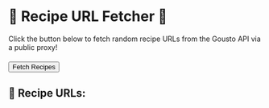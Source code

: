 # 🍴 Recipe URL Fetcher 🍴

Click the button below to fetch random recipe URLs from the Gousto API via a public proxy!

<div style="margin-top: 20px;">
  <button onclick="fetchRecipeUrls()">Fetch Recipes</button>
</div>

## 📝 Recipe URLs:
<ul id="recipeUrls" style="margin-top: 20px; font-size: 18px;"></ul>

<script>
  async function fetchRecipeUrls() {
    const recipeUrlsList = document.getElementById("recipeUrls");
    recipeUrlsList.innerHTML = "<li>Loading recipes...</li>";

    try {
      // Generate a random offset for the API call
      const randomOffset = 16 * Math.floor(Math.random() * 330);

      // API endpoint with proxy
      const apiUrl = `https://cors-anywhere.herokuapp.com/https://production-api.gousto.co.uk/cmsreadbroker/v1/recipes?limit=16&offset=${randomOffset}`;

      // Fetch data from the API via the proxy
      const response = await fetch(apiUrl);

      // Check if the response is OK
      if (!response.ok) {
        throw new Error(`API request failed with status ${response.status}`);
      }

      // Parse the JSON response
      const data = await response.json();

      // Extract the recipe URLs
      const entries = data.data.entries;
      const urls = entries.map(entry => entry.url);

      // Display the URLs on the page
      recipeUrlsList.innerHTML = urls
        .map(url => `<li><a href="${url}" target="_blank">${url}</a></li>`)
        .join("");

      if (urls.length === 0) {
        recipeUrlsList.innerHTML = "<li>No recipes found.</li>";
      }
    } catch (error) {
      // Handle errors and display a message
      recipeUrlsList.innerHTML = `<li style="color: red;">Error fetching recipes: ${error.message}</li>`;
    }
  }
</script>
